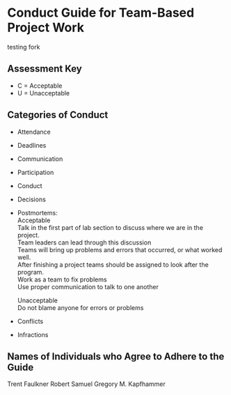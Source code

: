 # Conduct Guide for Team-Based Project Work

testing fork

## Assessment Key

* C = Acceptable
* U = Unacceptable

## Categories of Conduct

* Attendance
* Deadlines
* Communication
* Participation
* Conduct
* Decisions
* Postmortems:     
  Acceptable  
Talk in the first part of lab section to discuss where we are in the project.    
Team leaders can lead through this discussion   
Teams will bring up problems and errors that occurred, or what worked well.  
After finishing a project teams should be assigned to look after the program.  
Work as a team to fix problems  
Use proper communication to talk to one another  

  Unacceptable  
Do not blame anyone for errors or problems


* Conflicts
* Infractions

## Names of Individuals who Agree to Adhere to the Guide
Trent Faulkner
Robert Samuel
Gregory M. Kapfhammer
